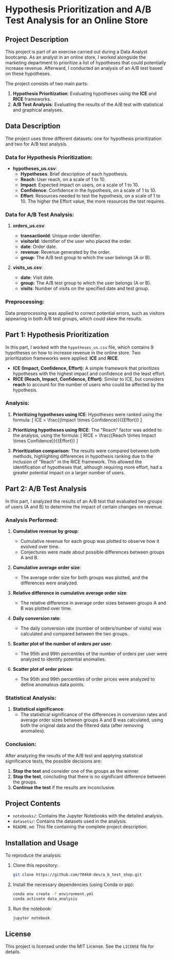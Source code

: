 # Hypothesis Prioritization and A/B Test Analysis for an Online Store

## Project Description

This project is part of an exercise carried out during a Data Analyst bootcamp. As an analyst in an online store, I worked alongside the marketing department to prioritize a list of hypotheses that could potentially increase revenue. Afterward, I conducted an analysis of an A/B test based on these hypotheses.

The project consists of two main parts:
1. **Hypothesis Prioritization**: Evaluating hypotheses using the **ICE** and **RICE** frameworks.
2. **A/B Test Analysis**: Evaluating the results of the A/B test with statistical and graphical analyses.

## Data Description

The project uses three different datasets: one for hypothesis prioritization and two for A/B test analysis.

### Data for Hypothesis Prioritization:

- **hypotheses_us.csv**:
  - **Hypotheses**: Brief description of each hypothesis.
  - **Reach**: User reach, on a scale of 1 to 10.
  - **Impact**: Expected impact on users, on a scale of 1 to 10.
  - **Confidence**: Confidence in the hypothesis, on a scale of 1 to 10.
  - **Effort**: Resources needed to test the hypothesis, on a scale of 1 to 10. The higher the Effort value, the more resources the test requires.

### Data for A/B Test Analysis:

1. **orders_us.csv**:
   - **transactionId**: Unique order identifier.
   - **visitorId**: Identifier of the user who placed the order.
   - **date**: Order date.
   - **revenue**: Revenue generated by the order.
   - **group**: The A/B test group to which the user belongs (A or B).

2. **visits_us.csv**:
   - **date**: Visit date.
   - **group**: The A/B test group to which the user belongs (A or B).
   - **visits**: Number of visits on the specified date and test group.

### Preprocessing:
Data preprocessing was applied to correct potential errors, such as visitors appearing in both A/B test groups, which could skew the results.

## Part 1: Hypothesis Prioritization

In this part, I worked with the `hypotheses_us.csv` file, which contains 9 hypotheses on how to increase revenue in the online store. Two prioritization frameworks were applied: **ICE** and **RICE**.

- **ICE (Impact, Confidence, Effort)**: A simple framework that prioritizes hypotheses with the highest impact and confidence and the least effort.
- **RICE (Reach, Impact, Confidence, Effort)**: Similar to ICE, but considers **reach** to account for the number of users who could be affected by the hypothesis.

### Analysis:

1. **Prioritizing hypotheses using ICE**: 
   Hypotheses were ranked using the formula:
   \[
   ICE = \frac{{Impact \times Confidence}}{{Effort}}
   \]

2. **Prioritizing hypotheses using RICE**: 
   The "Reach" factor was added to the analysis, using the formula:
   \[
   RICE = \frac{{Reach \times Impact \times Confidence}}{{Effort}}
   \]

3. **Prioritization comparison**:
   The results were compared between both methods, highlighting differences in hypothesis ranking due to the inclusion of "Reach" in the RICE framework. This allowed the identification of hypotheses that, although requiring more effort, had a greater potential impact on a larger number of users.

## Part 2: A/B Test Analysis

In this part, I analyzed the results of an A/B test that evaluated two groups of users (A and B) to determine the impact of certain changes on revenue.

### Analysis Performed:

1. **Cumulative revenue by group**:
   - Cumulative revenue for each group was plotted to observe how it evolved over time.
   - Conjectures were made about possible differences between groups A and B.

2. **Cumulative average order size**:
   - The average order size for both groups was plotted, and the differences were analyzed.

3. **Relative difference in cumulative average order size**:
   - The relative difference in average order sizes between groups A and B was plotted over time.

4. **Daily conversion rate**:
   - The daily conversion rate (number of orders/number of visits) was calculated and compared between the two groups.

5. **Scatter plot of the number of orders per user**:
   - The 95th and 99th percentiles of the number of orders per user were analyzed to identify potential anomalies.

6. **Scatter plot of order prices**:
   - The 95th and 99th percentiles of order prices were analyzed to define anomalous data points.

### Statistical Analysis:

1. **Statistical significance**:
   - The statistical significance of the differences in conversion rates and average order sizes between groups A and B was calculated, using both the original data and the filtered data (after removing anomalies).

### Conclusion:

After analyzing the results of the A/B test and applying statistical significance tests, the possible decisions are:
1. **Stop the test** and consider one of the groups as the winner.
2. **Stop the test**, concluding that there is no significant difference between the groups.
3. **Continue the test** if the results are inconclusive.

## Project Contents

- `notebooks/`: Contains the Jupyter Notebooks with the detailed analysis.
- `datasets/`: Contains the datasets used in the analysis.
- `README.md`: This file containing the complete project description.

## Installation and Usage

To reproduce the analysis:

1. Clone this repository:
   ```bash
   git clone https://github.com/704k0-dev/a_b_test_shop.git
   ```

2. Install the necessary dependencies (using Conda or pip):
   ```bash
   conda env create -f environment.yml
   conda activate data_analysis
   ```

3. Run the notebook:
   ```bash
   jupyter notebook
   ```

## License

This project is licensed under the MIT License. See the `LICENSE` file for details.
